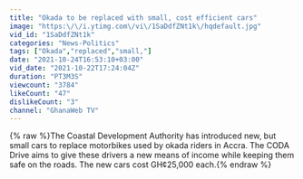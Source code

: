 ```yaml
---
title: "Okada to be replaced with small, cost efficient cars"
image: "https:\/\/i.ytimg.com\/vi\/1SaDdfZNt1k\/hqdefault.jpg"
vid_id: "1SaDdfZNt1k"
categories: "News-Politics"
tags: ["Okada","replaced","small,"]
date: "2021-10-24T16:53:10+03:00"
vid_date: "2021-10-22T17:24:04Z"
duration: "PT3M3S"
viewcount: "3784"
likeCount: "47"
dislikeCount: "3"
channel: "GhanaWeb TV"
---
```

{% raw %}The Coastal Development Authority has introduced new, but small cars to replace motorbikes used by okada riders in Accra. The CODA Drive aims to give these drivers a new means of income while keeping them safe on the roads. The new cars cost GH¢25,000 each.{% endraw %}
